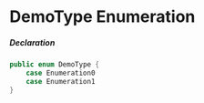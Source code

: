 # DemoType Enumeration
##### Declaration

```swift
public enum DemoType {
    case Enumeration0
    case Enumeration1
}
```

